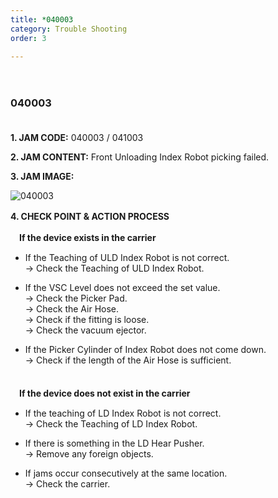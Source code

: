 ```yaml
---
title: *040003
category: Trouble Shooting
order: 3

---
```


　  
### 040003
　  
**1. JAM CODE:** 040003 / 041003

**2. JAM CONTENT:** Front Unloading Index Robot picking failed.

**3. JAM IMAGE:**

![040003](https://user-images.githubusercontent.com/85915538/125031467-496a2300-e0bf-11eb-8ea9-66fdc9c83d8b.png)

**4. CHECK POINT & ACTION PROCESS**　 

<!---
　**Device가 Carrier 안에 있는 경우**

* ULD Index Robot의 Teaching이 맞지 않다.  
  → ULD Index Robot의 Teaching을 확인하세요.

* VSC Level이 충족되지 않는다.  
  → Picker Pad 상태를 확인하세요.  
  → Air Hose 상태를 확인하세요.  
  → Fitting이 풀렸는지 확인하세요.  
  → Ejector 상태를 확인하세요.

* Index Robot의 Picker Cylinder가 다 내려오지 못했다.  
  → Air Hose의 길이가 충분한지 확인하세요.  

　  
　**Device가 Carrier 안에 없는 경우**

* LD Index Robot의 Teaching이 맞지 않다.  
  → LD Index Robot의 Teaching을 확인하세요.

* LD Hear Pusher에 이물질이 존재한다.  
  → 이물질을 제거하세요.

* 동일한 위치에서 연속으로 발생하였다.  
  → Carrier 상태를 확인하세요.
--->

　**If the device exists in the carrier**  

* If the Teaching of ULD Index Robot is not correct.  
  → Check the Teaching of ULD Index Robot.

* If the VSC Level does not exceed the set value.  
  → Check the Picker Pad.  
  → Check the Air Hose.  
  → Check if the fitting is loose.  
  → Check the vacuum ejector.

* If the Picker Cylinder of Index Robot does not come down.  
  → Check if the length of the Air Hose is sufficient.

　  
　**If the device does not exist in the carrier**  

* If the teaching of LD Index Robot is not correct.  
  → Check the Teaching of LD Index Robot.

* If there is something in the LD Hear Pusher.  
  → Remove any foreign objects.

* If jams occur consecutively at the same location.  
  → Check the carrier.
